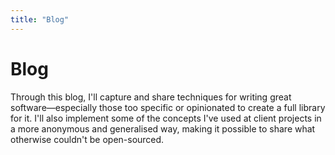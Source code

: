 ```yaml
---
title: "Blog"
---
```


# Blog

Through this blog, I'll capture and share techniques for writing great software—especially those too specific or
opinionated to create a full library for it.
I'll also implement some of the concepts I've used at client projects in a more anonymous and generalised way,
making it possible to share what otherwise couldn't be open-sourced.
